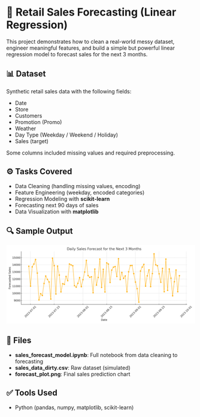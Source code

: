 # 🧠 Retail Sales Forecasting (Linear Regression)

This project demonstrates how to clean a real-world messy dataset, engineer meaningful features, and build a simple but powerful linear regression model to forecast sales for the next 3 months.

## 📊 Dataset
Synthetic retail sales data with the following fields:
- Date
- Store
- Customers
- Promotion (Promo)
- Weather
- Day Type (Weekday / Weekend / Holiday)
- Sales (target)

Some columns included missing values and required preprocessing.

## ⚙️ Tasks Covered
- Data Cleaning (handling missing values, encoding)
- Feature Engineering (weekday, encoded categories)
- Regression Modeling with **scikit-learn**
- Forecasting next 90 days of sales
- Data Visualization with **matplotlib**

## 🔍 Sample Output

![Forecast](./forecast_plot.png)

## 📁 Files
- **sales_forecast_model.ipynb**: Full notebook from data cleaning to forecasting
- **sales_data_dirty.csv**: Raw dataset (simulated)
- **forecast_plot.png**: Final sales prediction chart

## ✅ Tools Used
- Python (pandas, numpy, matplotlib, scikit-learn)
